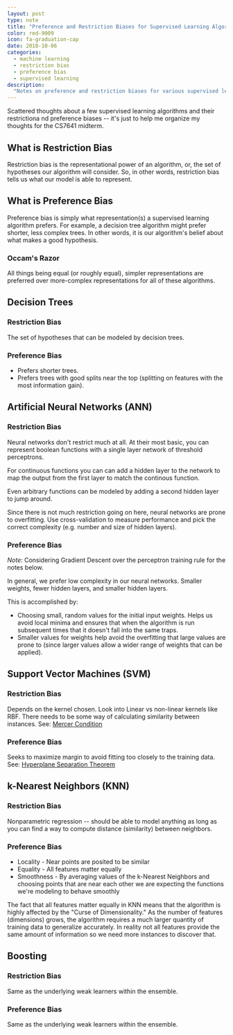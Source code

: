 ```yaml
---
layout: post
type: note
title: "Preference and Restriction Biases for Supervised Learning Algorithms"
color: red-9009
icon: fa-graduation-cap
date: 2018-10-06
categories:
  - machine learning
  - restriction bias
  - preference bias
  - supervised learning
description:
  "Notes on preference and restriction biases for various supervised learning algorithms, including decision trees, ann, knn, svm, boosting, etc."
---
```

Scattered thoughts about a few supervised learning algorithms and their restrictiona nd preference biases -- it's just to help me organize my thoughts for the CS7641 midterm.

## What is Restriction Bias
Restriction bias is the representational power of an algorithm, or, the set of hypotheses our algorithm will consider. So, in other words, restriction bias tells us what our model is able to represent.

## What is Preference Bias
Preference bias is simply what representation(s) a supervised learning algorithm prefers. For example, a decision tree algorithm might prefer shorter, less complex trees. In other words, it is our algorithm's belief about what makes a good hypothesis.

### Occam's Razor
All things being equal (or roughly equal), simpler representations are preferred over more-complex representations for all of these algorithms.

## Decision Trees

### Restriction Bias
The set of hypotheses that can be modeled by decision trees.

### Preference Bias
* Prefers shorter trees.
* Prefers trees with good splits near the top (splitting on features with the most information gain).

## Artificial Neural Networks (ANN)

### Restriction Bias
Neural networks don't restrict much at all. At their most basic, you can represent boolean functions with a single layer network of threshold perceptrons.

For continuous functions you can can add a hidden layer to the network to map the output from the first layer to match the continous function.

Even arbitrary functions can be modeled by adding a second hidden layer to jump around.

Since there is not much restriction going on here, neural networks are prone to overfitting. Use cross-validation to measure performance and pick the correct complexity (e.g. number and size of hidden layers).

### Preference Bias
*Note:* Considering Gradient Descent over the perceptron training rule for the notes below.

In general, we prefer low complexity in our neural networks. Smaller weights, fewer hidden layers, and smaller hidden layers.

This is accomplished by:
* Choosing small, random values for the initial input weights. Helps us avoid local minima and ensures that when the algorithm is run subsequent times that it doesn't fall into the same traps.
* Smaller values for weights help avoid the overfitting that large values are prone to (since larger values allow a wider range of weights that can be applied).

## Support Vector Machines (SVM)

### Restriction Bias
Depends on the kernel chosen. Look into Linear vs non-linear kernels like RBF.
There needs to be some way of calculating similarity between instances. See: [Mercer Condition](https://www.quora.com/Why-should-a-kernel-function-satisfy-Mercers-condition)

### Preference Bias
Seeks to maximize margin to avoid fitting too closely to the training data. See:
[Hyperplane Separation Theorem](https://en.wikipedia.org/wiki/Hyperplane_separation_theorem)

## k-Nearest Neighbors (KNN)

### Restriction Bias
Nonparametric regression -- should be able to model anything as long as you can find a way to compute distance (similarity) between neighbors.

### Preference Bias
* Locality - Near points are posited to be similar
* Equality - All features matter equally
* Smoothness - By averaging values of the k-Nearest Neighbors and choosing points that are near each other we are expecting the functions we're modeling to behave smoothly

The fact that all features matter equally in KNN means that the algorithm is highly affected by the "Curse of Dimensionality." As the number of features (dimensions) grows, the algorithm requires a much larger quantity of training data to generalize accurately. In reality not all features provide the same amount of information so we need more instances to discover that.

## Boosting

### Restriction Bias
Same as the underlying weak learners within the ensemble.

### Preference Bias
Same as the underlying weak learners within the ensemble.

